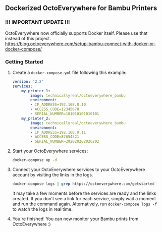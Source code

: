 ## Dockerized OctoEverywhere for Bambu Printers

### !!! IMPORTANT UPDATE !!!
OctoEverywhere now officially supports Docker itself. Please use that instead of this project.  
https://blog.octoeverywhere.com/setup-bambu-connect-with-docker-or-docker-compose/

### Getting Started

1. Create a `docker-compose.yml` file following this example:
    ```yaml
    version: '2.2'
    services:
        my_printer_1:
            image: technicallyreal/octoeverywhere_bambu
            environment:
            - IP_ADDRESS=192.168.0.10
            - ACCESS_CODE=12345678
            - SERIAL_NUMBER=101010101010101
        my_printer_2:
            image: technicallyreal/octoeverywhere_bambu
            environment:
            - IP_ADDRESS=192.168.0.11
            - ACCESS_CODE=87654321
            - SERIAL_NUMBER=202020202020202
    ```

1. Start your OctoEverywhere services:
    ```bash
    docker-compose up -d
    ```

1. Connect your OctoEverywhere services to your OctoEverywhere account by visiting the links in the logs.
    ```bash
    docker-compose logs | grep https://octoeverywhere.com/getstarted
    ```
    It may take a few moments before the services are ready and the links created. If you don't see a link for each service, simply wait a moment and run the command again. Alternatively, run `docker-compose logs -f` to watch the logs in real time.

1. You're finished! You can now monitor your Bambu prints from OctoEverywhere :)

